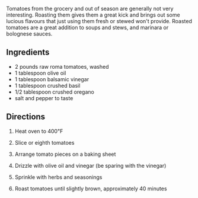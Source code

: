 <div id="wikitext">

Tomatoes from the grocery and out of season are generally not very
interesting. Roasting them gives them a great kick and brings out some
lucious flavours that just using them fresh or stewed won't provide.
Roasted tomatoes are a great addition to soups and stews, and marinara
or bolognese sauces.

<span id="ingredients"></span>

Ingredients
-----------

-   2 pounds raw roma tomatoes, washed
-   1 tablespoon olive oil
-   1 tablespoon balsamic vinegar
-   1 tablespoon crushed basil
-   1/2 tablespoon crushed oregano
-   salt and pepper to taste

<span id="directions"></span>

Directions
----------

1.  Heat oven to 400℉
    <div class="vspace">

    </div>

2.  Slice or eighth tomatoes
    <div class="vspace">

    </div>

3.  Arrange tomato pieces on a baking sheet
    <div class="vspace">

    </div>

4.  Drizzle with olive oil and vinegar (be sparing with the vinegar)
    <div class="vspace">

    </div>

5.  Sprinkle with herbs and seasonings
    <div class="vspace">

    </div>

6.  Roast tomatoes until slightly brown, approximately 40 minutes

<div class="vspace">

</div>

<div style="display: none;">

<span id="nutrition"></span>

Nutrition info
--------------

</div>

<div class="vspace">

</div>

<div style="display: none;">

<span id="variations"></span>

Variations
----------

</div>

<div class="vspace">

</div>

<div style="display: none;">

<span id="comments"></span>

Comments
--------

</div>

<div class="vspace">

</div>

<div style="display: none;">

Summary:a great way to bring flavour to out-of-season or store-bought
tomatoes Parent:(Recipes.)<span
class="wikiword">[SideDishes](http://wiki.tamouse.org?n=Recipes.SideDishes?action=print)</span>
<span
class="wikiword">[IncludeMe](http://wiki.tamouse.org?n=Recipes.IncludeMe?action=edit)[?](http://wiki.tamouse.org?n=Recipes.IncludeMe?action=edit)</span>:[Recipes.SideDishes](http://wiki.tamouse.org?n=Recipes.SideDishes?action=print)
Source: self
Categories:[SideDish](http://wiki.tamouse.org?n=Category.SideDish) Tags:
tomatoes

</div>

<div class="vspace">

</div>

</div>
